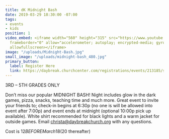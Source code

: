 ```yaml
---
title: dK Midnight Bash
date: 2019-03-29 18:30:00 -07:00
tags:
- events
- kids
position: 1
video_embed: <iframe width="560" height="315" src="https://www.youtube.com/embed/qu7D4uN6VxE"
  frameborder="0" allow="accelerometer; autoplay; encrypted-media; gyroscope; picture-in-picture"
  allowfullscreen></iframe>
image: "/uploads/Midnight-Bash.jpg"
small_image: "/uploads/midnight-bash_480.jpg"
primary_button:
  label: Register Here
  link: https://daybreak.churchcenter.com/registrations/events/213185/session/new
---
```


3RD – 5TH GRADES ONLY

Don’t miss our popular MIDNIGHT BASH! Night includes glow in the dark games, pizza, snacks, teaching time and much more. Great event to invite your friends to; check-in begins at 6:30p (no one is will be allowed into event after 7:00p) and event ends at midnight (optional 10:00p pick up available). White shirt recommended for black lights and a warm jacket for outside games. Email [christa@daybreakchurch.org](mailto:christa@daybreakchurch.org) with any questions.

Cost is $12 BEFORE March 18 ($20 thereafter)
